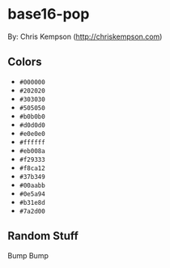 # base16-pop

By: Chris Kempson (http://chriskempson.com)

## Colors

* `#000000`
* `#202020`
* `#303030`
* `#505050`
* `#b0b0b0`
* `#d0d0d0`
* `#e0e0e0`
* `#ffffff`
* `#eb008a`
* `#f29333`
* `#f8ca12`
* `#37b349`
* `#00aabb`
* `#0e5a94`
* `#b31e8d`
* `#7a2d00`

## Random Stuff

Bump
Bump
